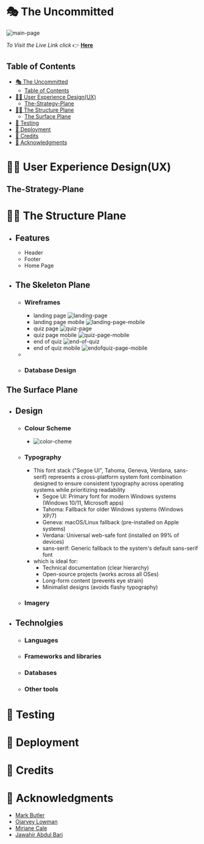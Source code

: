 # 🎭 The Uncommitted

![main-page](/the-uncommitted/documents/images/responsive.png.png)

*To Visit the Live Link click* 👉 **[Here](https://uncommitted-quiz-1141a858de24.herokuapp.com/)**

## Table of Contents

- [🎭 The Uncommitted](#-the-uncommitted)
  - [Table of Contents](#table-of-contents)
- [🧑‍💻 User Experience Design(UX)](#-user-experience-designux)
  - [The-Strategy-Plane](#the-strategy-plane)
- [✍🏻 The Structure Plane](#-the-structure-plane)
  - [The Surface Plane](#the-surface-plane)
- [📝 Testing](#-testing)
- [🚀 Deployment](#-deployment)
- [🌟 Credits](#-credits)
- [💌 Acknowledgments](#-acknowledgments)


# 🧑‍💻 User Experience Design(UX)
  ## The-Strategy-Plane

# ✍🏻 The Structure Plane

  - ## Features
     - Header
     - Footer
     - Home Page
  - ## The Skeleton Plane
    - ### Wireframes
      - landing page ![landing-page](/the-uncommitted/documents/images/landing-page.png)
      - landing page mobile ![landing-page-mobile](/the-uncommitted/documents/images/landing-page-mobile.png)
      - quiz page ![quiz-page](/the-uncommitted/documents/images/quiz-page.png)
      -  quiz page mobile ![quiz-page-mobile](/the-uncommitted/documents/images/quiz-page-mobile.png)
      - end of quiz ![end-of-quiz](/the-uncommitted/documents/images/end-of-quiz.png)
      - end of quiz mobile ![endofquiz-page-mobile](/the-uncommitted/documents/images/endofquiz-page-mobile.png)
    - 
    - ### Database Design

## The Surface Plane
 - ## Design
    - ### Colour Scheme
      - ![color-cheme](/the-uncommitted/documents/images/color-scheme.png)
    - ### Typography
      - This font stack ("Segoe UI", Tahoma, Geneva, Verdana, sans-serif) represents a cross-platform system font combination designed to ensure consistent typography across operating systems while prioritizing readability
        - Segoe UI: Primary font for modern Windows systems (Windows 10/11, Microsoft apps)
        - Tahoma: Fallback for older Windows systems (Windows XP/7)
        - Geneva: macOS/Linux fallback (pre-installed on Apple systems)
        - Verdana: Universal web-safe font (installed on 99% of devices)
        - sans-serif: Generic fallback to the system's default sans-serif font
      - which is ideal for:
        - Technical documentation (clear hierarchy)
        - Open-source projects (works across all OSes)
        - Long-form content (prevents eye strain)
        - Minimalist designs (avoids flashy typography)
    - ### Imagery
 - ## Technolgies
    - ### Languages
    - ### Frameworks and libraries
    - ### Databases
    - ### Other tools

# 📝 Testing

# 🚀 Deployment

# 🌟 Credits

# 💌 Acknowledgments
  - [Mark Butler](https://github.com/Mbutler1991)
  - [Ojarvey Lowman](https://github.com/OJarvey)
  - [Mirjane Cale](https://github.com/mirjanacale)
  - [Jawahir Abdul Bari](https://github.com/Jawahir01)
